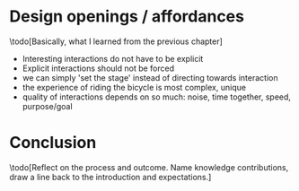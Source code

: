 # Design openings / affordances

\todo[Basically, what I learned from the previous chapter]

* Interesting interactions do not have to be explicit
* Explicit interactions should not be forced
* we can simply 'set the stage' instead of directing towards interaction
* the experience of riding the bicycle is most complex, unique
* quality of interactions depends on so much: noise, time together, speed, purpose/goal

<!--
- Will a feeling of co-presence...
  - increase comfort when riding alone?
  - increase the feeling of safety when riding alone/at night?
- Will one of the artefacts
  - help foster social interaction between strangers?
  - help you find your peers?
- How can this (neutral) randomness of chance encounters be turned into (pleasant) serendipity?
-->

# Conclusion

\todo[Reflect on the process and outcome. Name knowledge contributions, draw a line back to the introduction and expectations.]
